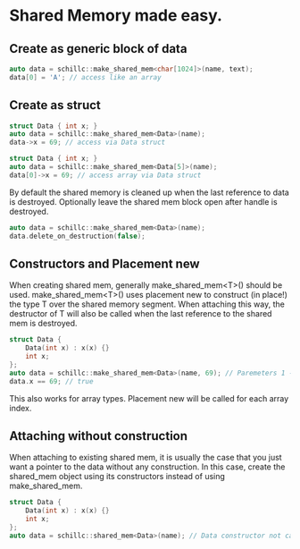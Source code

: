 
# Shared Memory made easy.

## Create as generic block of data
```C++
auto data = schillc::make_shared_mem<char[1024]>(name, text);
data[0] = 'A'; // access like an array
```

## Create as struct
```C++
struct Data { int x; }
auto data = schillc::make_shared_mem<Data>(name);
data->x = 69; // access via Data struct
```
```C++
struct Data { int x; }
auto data = schillc::make_shared_mem<Data[5]>(name);
data[0]->x = 69; // access array via Data struct
```

By default the shared memory is cleaned up when the last
reference to data is destroyed. Optionally leave the shared mem block open after handle
is destroyed.
```C++
auto data = schillc::make_shared_mem<Data>(name);
data.delete_on_destruction(false);
```

## Constructors and Placement new
When creating shared mem, generally make_shared_mem\<T\>() should be used.
make_shared_mem\<T\>() uses placement new to construct (in place!) the type T
over the shared memory segment. When attaching this way, the destructor of T will also
be called when the last reference to the shared mem is destroyed.
```C++
struct Data {
    Data(int x) : x(x) {}
    int x;
};
auto data = schillc::make_shared_mem<Data>(name, 69); // Paremeters 1 - (n-1) are forwarded to the constructor of Data
data.x == 69; // true
```
This also works for array types. Placement new will be called for each array index.


## Attaching without construction
When attaching to existing shared mem, it is usually the case that you just want
a pointer to the data without any construction. In this case, create the shared_mem object
using its constructors instead of using make_shared_mem.
```C++
struct Data {
    Data(int x) : x(x) {}
    int x;
};
auto data = schillc::shared_mem<Data>(name); // Data constructor not called
```
